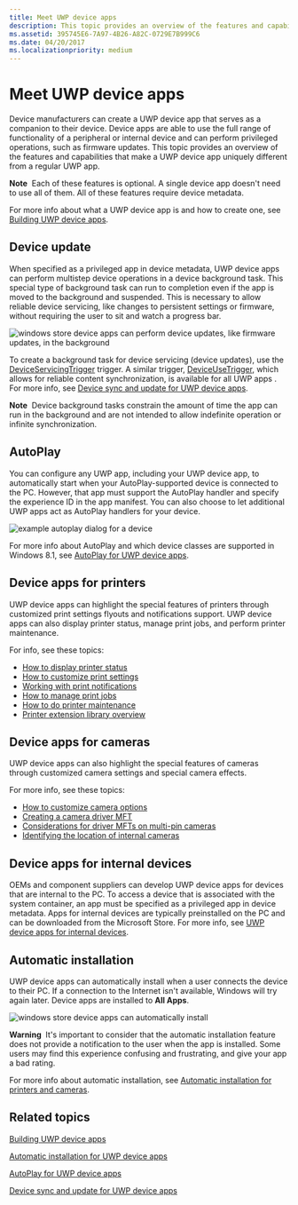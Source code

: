 ```yaml
---
title: Meet UWP device apps
description: This topic provides an overview of the features and capabilities that make a UWP device app uniquely different from a regular UWP app.
ms.assetid: 395745E6-7A97-4B26-A82C-0729E7B999C6
ms.date: 04/20/2017
ms.localizationpriority: medium
---
```


# Meet UWP device apps


Device manufacturers can create a UWP device app that serves as a companion to their device. Device apps are able to use the full range of functionality of a peripheral or internal device and can perform privileged operations, such as firmware updates. This topic provides an overview of the features and capabilities that make a UWP device app uniquely different from a regular UWP app.

**Note**  Each of these features is optional. A single device app doesn't need to use all of them. All of these features require device metadata.

 

For more info about what a UWP device app is and how to create one, see [Building UWP device apps](the-workflow.md).

## <span id="_Device_update"></span><span id="_device_update"></span><span id="_DEVICE_UPDATE"></span> Device update


When specified as a privileged app in device metadata, UWP device apps can perform multistep device operations in a device background task. This special type of background task can run to completion even if the app is moved to the background and suspended. This is necessary to allow reliable device servicing, like changes to persistent settings or firmware, without requiring the user to sit and watch a progress bar.

![windows store device apps can perform device updates, like firmware updates, in the background](images/deviceupdateuserconsent.png)

To create a background task for device servicing (device updates), use the [DeviceServicingTrigger](https://go.microsoft.com/fwlink/p/?LinkID=308965) trigger. A similar trigger, [DeviceUseTrigger](https://go.microsoft.com/fwlink/p/?LinkID=308967), which allows for reliable content synchronization, is available for all UWP apps . For more info, see [Device sync and update for UWP device apps](device-sync-and-update-for-uwp-device-apps.md).

**Note**  Device background tasks constrain the amount of time the app can run in the background and are not intended to allow indefinite operation or infinite synchronization.

 

## <span id="AutoPlay"></span><span id="autoplay"></span><span id="AUTOPLAY"></span>AutoPlay


You can configure any UWP app, including your UWP device app, to automatically start when your AutoPlay-supported device is connected to the PC. However, that app must support the AutoPlay handler and specify the experience ID in the app manifest. You can also choose to let additional UWP apps act as AutoPlay handlers for your device.

![example autoplay dialog for a device](images/autoplayfordeviceapps.png)

For more info about AutoPlay and which device classes are supported in Windows 8.1, see [AutoPlay for UWP device apps](autoplay-for-uwp-device-apps.md).

## <span id="Device_apps_for_printers"></span><span id="device_apps_for_printers"></span><span id="DEVICE_APPS_FOR_PRINTERS"></span>Device apps for printers


UWP device apps can highlight the special features of printers through customized print settings flyouts and notifications support. UWP device apps can also display printer status, manage print jobs, and perform printer maintenance.

For info, see these topics:

-   [How to display printer status](how-to-display-printer-status.md)
-   [How to customize print settings](how-to-customize-print-settings.md)
-   [Working with print notifications](working-with-print-notifications.md)
-   [How to manage print jobs](how-to-manage-print-jobs.md)
-   [How to do printer maintenance](how-to-do-printer-maintenance.md)
-   [Printer extension library overview](printer-extension-library-overview.md)

## <span id="Device_apps_for_cameras"></span><span id="device_apps_for_cameras"></span><span id="DEVICE_APPS_FOR_CAMERAS"></span>Device apps for cameras


UWP device apps can also highlight the special features of cameras through customized camera settings and special camera effects.

For more info, see these topics:

-   [How to customize camera options](how-to-customize-camera-options.md)
-   [Creating a camera driver MFT](creating-a-camera-driver-mft.md)
-   [Considerations for driver MFTs on multi-pin cameras](driver-mfts-on-multi-pin-cameras.md)
-   [Identifying the location of internal cameras](identifying-the-location-of-internal-cameras.md)

## <span id="Device_apps_for_internal_devices"></span><span id="device_apps_for_internal_devices"></span><span id="DEVICE_APPS_FOR_INTERNAL_DEVICES"></span>Device apps for internal devices


OEMs and component suppliers can develop UWP device apps for devices that are internal to the PC. To access a device that is associated with the system container, an app must be specified as a privileged app in device metadata. Apps for internal devices are typically preinstalled on the PC and can be downloaded from the Microsoft Store. For more info, see [UWP device apps for internal devices](uwp-device-apps-for-specialized-devices.md).

## <span id="Automatic_installation"></span><span id="automatic_installation"></span><span id="AUTOMATIC_INSTALLATION"></span>Automatic installation


UWP device apps can automatically install when a user connects the device to their PC. If a connection to the Internet isn't available, Windows will try again later. Device apps are installed to **All Apps**.

![windows store device apps can automatically install](images/autoinstalluserexperience.png)

**Warning**  It's important to consider that the automatic installation feature does not provide a notification to the user when the app is installed. Some users may find this experience confusing and frustrating, and give your app a bad rating.

 

For more info about automatic installation, see [Automatic installation for printers and cameras](auto-install-for-uwp-device-apps.md).

## <span id="related_topics"></span>Related topics


[Building UWP device apps](the-workflow.md)

[Automatic installation for UWP device apps](auto-install-for-uwp-device-apps.md)

[AutoPlay for UWP device apps](autoplay-for-uwp-device-apps.md)

[Device sync and update for UWP device apps](device-sync-and-update-for-uwp-device-apps.md)

 

 






